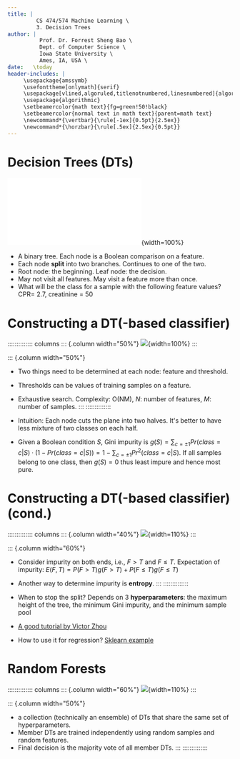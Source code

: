 ```yaml
---
title: | 
         CS 474/574 Machine Learning \
         3. Decision Trees
author: |
          Prof. Dr. Forrest Sheng Bao \
          Dept. of Computer Science \
          Iowa State University \
          Ames, IA, USA \
date:   \today
header-includes: |
     \usepackage{amssymb}
     \usefonttheme[onlymath]{serif}
     \usepackage[vlined,algoruled,titlenotnumbered,linesnumbered]{algorithm2e}
     \usepackage{algorithmic}
     \setbeamercolor{math text}{fg=green!50!black}
     \setbeamercolor{normal text in math text}{parent=math text}
     \newcommand*{\vertbar}{\rule[-1ex]{0.5pt}{2.5ex}}
     \newcommand*{\horzbar}{\rule[.5ex]{2.5ex}{0.5pt}}
---
```


# Decision Trees (DTs)

![](figs/tree_5.pdf){width=100%}

- A binary tree. Each node is a Boolean comparison on a feature. 
- Each node **split** into two branches. Continues to one of the two. 
- Root node: the beginning. Leaf node: the decision. 
- May not visit all features. May visit a feature more than once. 
- What will be the class for a sample with the following feature values? 
CPR= 2.7, creatinine = 50

# Constructing a DT(-based classifier)
:::::::::::::: columns
::: {.column width="50%"}
![](figs/explain.png){width=100%}
:::

::: {.column width="50%"}
- Two things need to be determined at each node: feature and threshold. 
- Thresholds can be values of training samples on a feature. 
- Exhaustive search. Complexity: O(NM), $N$: number of features, $M$: number of samples. 
:::
::::::::::::::

- Intuition: Each node cuts the plane into two halves. It's better to have less mixture of two classes on each half. 
- Given a Boolean condition $S$, Gini impurity is $g(S) =  \sum_{c=\pm1} 
Pr(class=c| S) \cdot (1-Pr(class=c| S)) = 1 - \sum_{c=\pm1} Pr^2(class=c| S)$. If all samples belong to one class, then $g(S)=0$ thus least impure and hence most pure. 


# Constructing a DT(-based classifier) (cond.)

:::::::::::::: columns
::: {.column width="40%"}
![](figs/explain.png){width=110%}
:::

::: {.column width="60%"}
- Consider impurity on both ends, i.e., $F>T$ and $F\le T$. Expectation of impurity: $E(F, T) = P(F>T)g(F>T) + P(F\le T)g(F\le T)$
- Another way to determine impurity is **entropy**. 
:::
::::::::::::::

- When to stop the split? Depends on 3 **hyperparameters**: the maximum height of the tree, the minimum Gini impurity, and the minimum sample pool
- [A good tutorial by Victor Zhou](https://victorzhou.com/blog/gini-impurity/)
- How to use it for regression? [Sklearn example](https://scikit-learn.org/stable/modules/tree.html)

# Random Forests

:::::::::::::: columns
::: {.column width="60%"}
![](figs/rf_surface.png){width=110%}
:::

::: {.column width="50%"}
-  a collection (technically an ensemble) of DTs that share the same set of hyperparameters.
- Member DTs are trained independently using random samples and random features. 
- Final decision is the majority vote of all member DTs. 
:::
::::::::::::::

